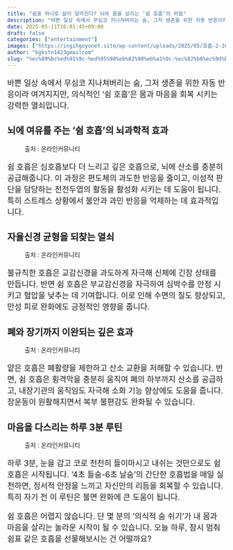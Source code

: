 ```yaml
---
title: "쉼표 하나로 삶이 달라진다? 뇌와 몸을 살리는 ‘쉼 호흡’의 비밀"
description: "바쁜 일상 속에서 무심코 지나쳐버리는 숨, 그저 생존을 위한 자동 반응이라 여겨지지만, 의식적인 ‘쉼 호흡’은 몸과 마음을 회복 시키는 강력한 열쇠입니다."
date: 2025-05-11T16:01:45+09:00
draft: false
categories: ["entertainment"]
images: ["https://ingihgoyonet.site/wp-content/uploads/2025/05/호흡-2-1024x681.jpg", "https://ingihgoyonet.site/wp-content/uploads/2025/05/명상-1024x683.jpg", "https://ingihgoyonet.site/wp-content/uploads/2025/05/쉼호흡-1024x684.jpg", "https://ingihgoyonet.site/wp-content/uploads/2025/05/먕싱-1024x683.jpg"]
author: "kgkstn1423gmailcom"
slug: "%ec%89%bc%ed%91%9c-%ed%95%98%eb%82%98%eb%a1%9c-%ec%82%b6%ec%9d%b4-%eb%8b%ac%eb%9d%bc%ec%a7%84%eb%8b%a4-%eb%87%8c%ec%99%80-%eb%aa%b8%ec%9d%84-%ec%82%b4%eb%a6%ac%eb%8a%94-%ec%89%bc-%ed%98%b8"
---
```


<p style="font-size:18px">바쁜 일상 속에서 무심코 지나쳐버리는 숨, 그저 생존을 위한 자동 반응이라 여겨지지만, 의식적인 ‘쉼 호흡’은 몸과 마음을 회복 시키는 강력한 열쇠입니다. </p> <h2 >뇌에 여유를 주는 ‘쉼 호흡’의 뇌과학적 효과</h2> <figure ><img src="https://ingihgoyonet.site/wp-content/uploads/2025/05/호흡-2-1024x681.jpg" alt="" /><figcaption >출처 : 온라인커뮤니티</figcaption></figure> <p style="font-size:18px">쉼 호흡은 심호흡보다 더 느리고 깊은 호흡으로, 뇌에 산소를 충분히 공급해줍니다. 이 과정은 편도체의 과도한 반응을 줄이고, 이성적 판단을 담당하는 전전두엽의 활동을 활성화 시키는 데 도움이 됩니다. 특히 스트레스 상황에서 불안과 과민 반응을 억제하는 데 효과적입니다.</p> <h2 >자율신경 균형을 되찾는 열쇠</h2> <figure ><img src="https://ingihgoyonet.site/wp-content/uploads/2025/05/명상-1024x683.jpg" alt="" style="aspect-ratio:16/9;object-fit:cover"/><figcaption >출처 : 온라인커뮤니티</figcaption></figure> <p style="font-size:18px">불규칙한 호흡은 교감신경을 과도하게 자극해 신체에 긴장 상태를 만듭니다. 반면 쉼 호흡은 부교감신경을 자극하여 심박수를 안정 시키고 혈압을 낮추는 데 기여합니다. 이로 인해 수면의 질도 향상되고, 만성 피로 완화에도 긍정적인 영향을 줍니다.</p> <h2 >폐와 장기까지 이완되는 깊은 효과</h2> <figure ><img src="https://ingihgoyonet.site/wp-content/uploads/2025/05/쉼호흡-1024x684.jpg" alt="" style="aspect-ratio:16/9;object-fit:cover"/><figcaption >출처 : 온라인커뮤니티</figcaption></figure> <p style="font-size:18px">얕은 호흡은 폐활량을 제한하고 산소 교환을 저해할 수 있습니다. 반면, 쉼 호흡은 횡격막을 충분히 움직여 폐의 하부까지 산소를 공급하고, 내장기관의 움직임도 자극해 소화 기능 향상에도 도움을 줍니다. 장운동이 원활해지면서 복부 불편감도 완화될 수 있습니다.</p> <h2 >마음을 다스리는 하루 3분 루틴</h2> <figure ><img src="https://ingihgoyonet.site/wp-content/uploads/2025/05/먕싱-1024x683.jpg" alt="" style="aspect-ratio:16/9;object-fit:cover"/><figcaption >출처 : 온라인커뮤니티</figcaption></figure> <p style="font-size:18px">하루 3분, 눈을 감고 코로 천천히 들이마시고 내쉬는 것만으로도 쉼 호흡은 시작됩니다. ‘4초 들숨-6초 날숨’의 간단한 호흡법을 매일 실천하면, 정서적 안정을 느끼고 자신만의 리듬을 회복할 수 있습니다. 특히 자기 전 이 루틴은 불면 완화에 큰 도움이 됩니다.</p> <p style="font-size:18px">쉼 호흡은 어렵지 않습니다. 단 몇 분의 ‘의식적 숨 쉬기’가 내 몸과 마음을 살리는 놀라운 시작이 될 수 있습니다. 오늘 하루, 잠시 멈춰 쉼표 같은 호흡을 선물해보시는 건 어떨까요?</p>